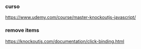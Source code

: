 

### curso
https://www.udemy.com/course/master-knockoutjs-javascript/


### remove items
https://knockoutjs.com/documentation/click-binding.html